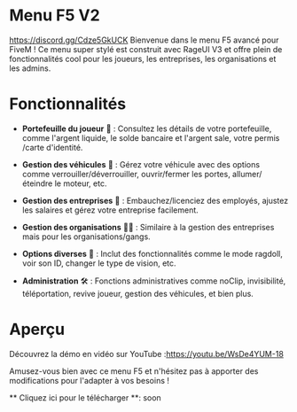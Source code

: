 # Menu F5 V2
https://discord.gg/Cdze5GkUCK
Bienvenue dans le menu F5 avancé pour FiveM ! Ce menu super stylé est construit avec RageUI  V3 et offre plein de fonctionnalités cool pour les joueurs, les entreprises, les organisations et les admins. 

# Fonctionnalités 

- **Portefeuille du joueur** 🏦 : Consultez les détails de votre portefeuille, comme l'argent liquide, le solde bancaire et l'argent sale, votre permis /carte d'identité.

- **Gestion des véhicules** 🚗 : Gérez votre véhicule avec des options comme verrouiller/déverrouiller, ouvrir/fermer les portes, allumer/éteindre le moteur, etc.

- **Gestion des entreprises** 💼 : Embauchez/licenciez des employés, ajustez les salaires et gérez votre entreprise facilement.

- **Gestion des organisations** 🕵️‍♂️ : Similaire à la gestion des entreprises mais pour les organisations/gangs.

- **Options diverses** 🚀 : Inclut des fonctionnalités comme le mode ragdoll, voir son ID, changer le type de vision, etc.

- **Administration** 🛠️ : Fonctions administratives comme noClip, invisibilité, téléportation, revive joueur, gestion des véhicules, et bien plus.


# Aperçu 

Découvrez la démo en vidéo sur YouTube :https://youtu.be/WsDe4YUM-18

Amusez-vous bien avec ce menu F5 et n'hésitez pas à apporter des modifications pour l'adapter à vos besoins !

** Cliquez ici pour le télécharger **:  soon

